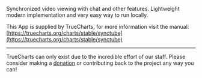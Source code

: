 Synchronized video viewing with chat and other features. Lightweight modern implementation and very easy way to run locally.

This App is supplied by TrueCharts, for more information visit the manual: [https://truecharts.org/charts/stable/synctube](https://truecharts.org/charts/stable/synctube)

---

TrueCharts can only exist due to the incredible effort of our staff.
Please consider making a [donation](https://truecharts.org/about/sponsor) or contributing back to the project any way you can!
